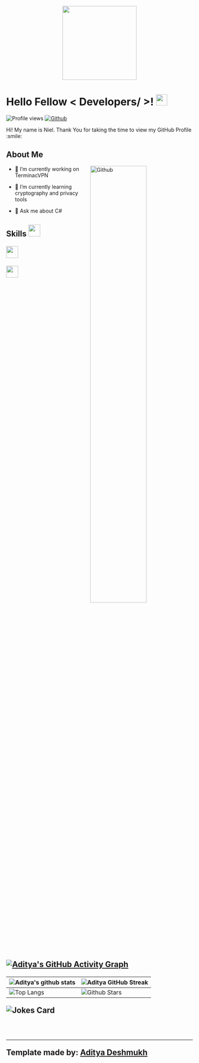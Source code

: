 <p align="center">
    <img width="200" src="https://avatars.githubusercontent.com/u/83145262?v=4">
</p>

<h1> Hello Fellow < Developers/ >! <img src = "https://raw.githubusercontent.com/MartinHeinz/MartinHeinz/master/wave.gif" width = 30px> </h1>
<p align='center'>
</p>


![Profile views](https://visitor-badge.glitch.me/badge?page_id=4nglerdev)
[![Github](https://img.shields.io/github/followers/4nglerdev?label=Follow&style=social)](https://github.com/4nglerdev)

<div size='20px'> Hi! My name is Niel. Thank You for taking the time to view my GitHub Profile :smile: 
</div>

<h2> About Me</h2>

<img width="55%" align="right" alt="Github" src="https://raw.githubusercontent.com/onimur/.github/master/.resources/git-header.svg" />

- 🔭 I’m currently working on TerminacVPN
  
- 🌱 I’m currently learning cryptography and privacy tools
  
- 💬 Ask me about C#

<h2> Skills <img src = "https://media2.giphy.com/media/QssGEmpkyEOhBCb7e1/giphy.gif?cid=ecf05e47a0n3gi1bfqntqmob8g9aid1oyj2wr3ds3mg700bl&rid=giphy.gif" width = 32px> 


<img width ='32px' src ='https://raw.githubusercontent.com/rahulbanerjee26/githubAboutMeGenerator/main/icons/csharp.svg'> </a>





<a href = 'https://www.github.com/4nglerdev'> <img width = '32px' align= 'center' src="https://raw.githubusercontent.com/rahulbanerjee26/githubAboutMeGenerator/main/icons/github.svg"/></a>
  
<br>
<br>
  <br>
  
[![Aditya's GitHub Activity Graph](https://activity-graph.herokuapp.com/graph?username=4nglerdev&theme=tokyonight)](https://git.io/praveenscience)

| ![Aditya's github stats](https://github-readme-stats.vercel.app/api?username=4nglerdev&show_icons=true&theme=tokyonight) | ![Aditya GitHub Streak](https://github-readme-streak-stats.herokuapp.com/?user=4nglerdev&theme=tokyonight) |
| --- | --- |
| ![Top Langs](https://github-readme-stats.vercel.app/api/top-langs/?username=4nglerdev&theme=tokyonight) | ![Github Stars](https://github-readme-stats.vercel.app/api?username=4nglerdev&show_icons=true&locale=en&count_private=true&hide_rank=true&custom_title=My%20GitHub%20Stats&disable_animations=true&theme=tokyonight) |

![Jokes Card](https://readme-jokes.vercel.app/api?theme=tokyonight)


<br>


-----
Template made by: [Aditya Deshmukh](https://github.com/Aditya664)
